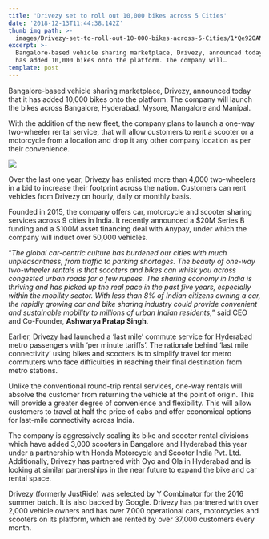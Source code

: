```yaml
---
title: 'Drivezy set to roll out 10,000 bikes across 5 Cities'
date: '2018-12-13T11:44:38.142Z'
thumb_img_path: >-
  images/Drivezy-set-to-roll-out-10-000-bikes-across-5-Cities/1*Qe92OANxzHJa1cdoMUpo7w.jpeg
excerpt: >-
  Bangalore-based vehicle sharing marketplace, Drivezy, announced today that it
  has added 10,000 bikes onto the platform. The company will…
template: post
---
```

Bangalore-based vehicle sharing marketplace, Drivezy, announced today that it has added 10,000 bikes onto the platform. The company will launch the bikes across Bangalore, Hyderabad, Mysore, Mangalore and Manipal.

With the addition of the new fleet, the company plans to launch a one-way two-wheeler rental service, that will allow customers to rent a scooter or a motorcycle from a location and drop it any other company location as per their convenience.

![](/images/Drivezy-set-to-roll-out-10-000-bikes-across-5-Cities/1*Qe92OANxzHJa1cdoMUpo7w.jpeg)

Over the last one year, Drivezy has enlisted more than 4,000 two-wheelers in a bid to increase their footprint across the nation. Customers can rent vehicles from Drivezy on hourly, daily or monthly basis.

Founded in 2015, the company offers car, motorcycle and scooter sharing services across 9 cities in India. It recently announced a $20M Series B funding and a $100M asset financing deal with Anypay, under which the company will induct over 50,000 vehicles.

“*The global car-centric culture has burdened our cities with much unpleasantness, from traffic to parking shortages. The beauty of one-way two-wheeler rentals is that scooters and bikes can whisk you across congested urban roads for a few rupees. The sharing economy in India is thriving and has picked up the real pace in the past five years, especially within the mobility sector. With less than 8% of Indian citizens owning a car, the rapidly growing car and bike sharing industry could provide convenient and sustainable mobility to millions of urban Indian residents,*” said CEO and Co-Founder, **Ashwarya Pratap Singh**.

Earlier, Drivezy had launched a ‘last mile’ commute service for Hyderabad metro passengers with ‘per minute tariffs’. The rationale behind ‘last mile connectivity’ using bikes and scooters is to simplify travel for metro commuters who face difficulties in reaching their final destination from metro stations.

Unlike the conventional round-trip rental services, one-way rentals will absolve the customer from returning the vehicle at the point of origin. This will provide a greater degree of convenience and flexibility. This will allow customers to travel at half the price of cabs and offer economical options for last-mile connectivity across India.

The company is aggressively scaling its bike and scooter rental divisions which have added 3,000 scooters in Bangalore and Hyderabad this year under a partnership with Honda Motorcycle and Scooter India Pvt. Ltd. Additionally, Drivezy has partnered with Oyo and Ola in Hyderabad and is looking at similar partnerships in the near future to expand the bike and car rental space.

Drivezy (formerly JustRide) was selected by Y Combinator for the 2016 summer batch. It is also backed by Google. Drivezy has partnered with over 2,000 vehicle owners and has over 7,000 operational cars, motorcycles and scooters on its platform, which are rented by over 37,000 customers every month.
